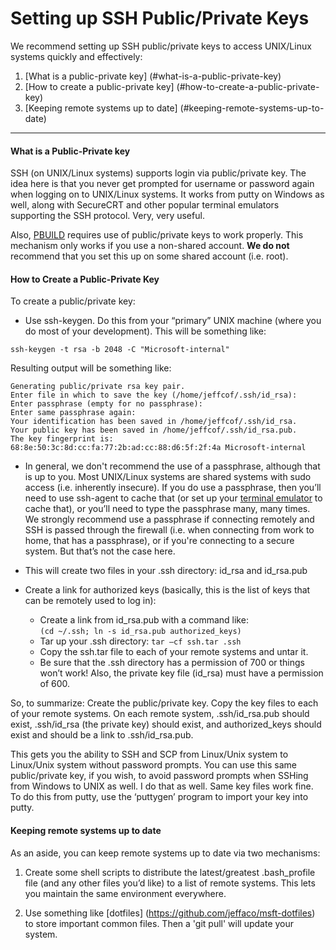 # Setting up SSH Public/Private Keys

We recommend setting up SSH public/private keys to access UNIX/Linux
systems quickly and effectively:

1. [What is a public-private key] (#what-is-a-public-private-key)
2. [How to create a public-private key] (#how-to-create-a-public-private-key)
3. [Keeping remote systems up to date] (#keeping-remote-systems-up-to-date)

-----

#### What is a Public-Private key

SSH (on UNIX/Linux systems) supports login via public/private key.
The idea here is that you never get prompted for username or password
again when logging on to UNIX/Linux systems. It works from putty on
Windows as well, along with SecureCRT and other popular terminal
emulators supporting the SSH protocol. Very, very useful.

Also, [PBUILD](https://github.com/Microsoft/pbuild) requires use of
public/private keys to work properly. This mechanism only works if you
use a non-shared account. **We do not** recommend that you set this up on
some shared account (i.e. root).


#### How to Create a Public-Private Key

To create a public/private key:

* Use ssh-keygen. Do this from your “primary” UNIX machine (where you do
most of your development). This will be something like:
```
ssh-keygen -t rsa -b 2048 -C "Microsoft-internal"
```

Resulting output will be something like:

>
```
Generating public/private rsa key pair.
Enter file in which to save the key (/home/jeffcof/.ssh/id_rsa): 
Enter passphrase (empty for no passphrase): 
Enter same passphrase again: 
Your identification has been saved in /home/jeffcof/.ssh/id_rsa.
Your public key has been saved in /home/jeffcof/.ssh/id_rsa.pub.
The key fingerprint is:
68:8e:50:3c:8d:cc:fa:77:2b:ad:cc:88:d6:5f:2f:4a Microsoft-internal
```
>

* In general, we don't recommend the use of a passphrase, although
that is up to you. Most UNIX/Linux systems are shared systems with
sudo access (i.e. inherently insecure). If you do use a passphrase,
then you’ll need to use ssh-agent to cache that (or set up your
[terminal emulator](setup-git.md) to cache that), or you’ll need to
type the passphrase many, many times. We strongly recommend use a
passphrase if connecting remotely and SSH is passed through the
firewall (i.e. when connecting from work to home, that has a
passphrase), or if you're connecting to a secure system. But that’s
not the case here.

* This will create two files in your .ssh directory: id_rsa and id_rsa.pub

* Create a link for authorized keys (basically, this is the list of keys
that can be remotely used to log in):
  * Create a link from id_rsa.pub with a command like:<br>
        `(cd ~/.ssh; ln -s id_rsa.pub authorized_keys)`
  * Tar up your .ssh directory: `tar –cf ssh.tar .ssh`
  * Copy the ssh.tar file to each of your remote systems and untar it.
  * Be sure that the .ssh directory has a permission of 700 or things won’t work! Also, the private key file (id_rsa) must have a permission of 600.

So, to summarize: Create the public/private key. Copy the key files to each
of your remote systems. On each remote system, .ssh/id_rsa.pub should exist,
.ssh/id_rsa (the private key) should exist, and authorized_keys should exist
and should be a link to .ssh/id_rsa.pub.

This gets you the ability to SSH and SCP from Linux/Unix system to Linux/Unix
system without password prompts. You can use this same public/private key,
if you wish, to avoid password prompts when SSHing from Windows to UNIX as well.
I do that as well. Same key files work fine. To do this from putty, use the
‘puttygen’ program to import your key into putty.


#### Keeping remote systems up to date

As an aside, you can keep remote systems up to date via two mechanisms:

1. Create some shell scripts to distribute the latest/greatest
.bash_profile file (and any other files you’d like) to a list of
remote systems.  This lets you maintain the same environment
everywhere.

2. Use something like [dotfiles] (https://github.com/jeffaco/msft-dotfiles)
to store important common files. Then a 'git pull' will update your system.
